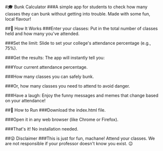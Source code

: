 
#🎓 Bunk Calculator
###A simple app for students to check how many classes they can bunk without getting into trouble. Made with some fun, local flavour!

##🤔 How It Works
###Enter your classes: Put in the total number of classes held and how many you've attended.

###Set the limit: Slide to set your college's attendance percentage (e.g., 75%).

###Get the results: The app will instantly tell you:

###Your current attendance percentage.

###How many classes you can safely bunk.

###Or, how many classes you need to attend to avoid danger.

###Have a laugh: Enjoy the funny messages and memes that change based on your attendance!

##🚀 How to Run
###Download the index.html file.

###Open it in any web browser (like Chrome or Firefox).

###That's it! No installation needed.

##😜 Disclaimer
###This is just for fun, machane! Attend your classes. We are not responsible if your professor doesn't know you exist. 😉
